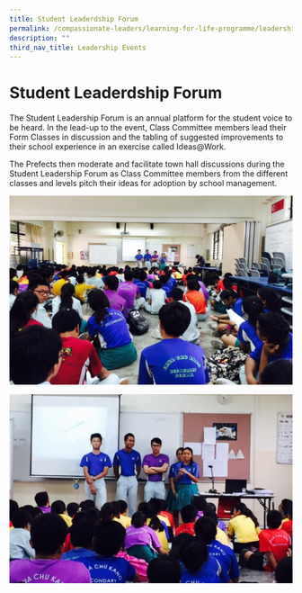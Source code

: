 ```yaml
---
title: Student Leaderdship Forum
permalink: /compassionate-leaders/learning-for-life-programme/leadership-events/student-leaderdship-forum/
description: ""
third_nav_title: Leadership Events
---
```

# **Student Leaderdship Forum**

The Student Leadership Forum is an annual platform for the student voice to be heard. In the lead-up to the event, Class Committee members lead their Form Classes in discussion and the tabling of suggested improvements to their school experience in an exercise called Ideas@Work.

The Prefects then moderate and facilitate town hall discussions during the Student Leadership Forum as Class Committee members from the different classes and levels pitch their ideas for adoption by school management.

![](/images/SLF1.jpg)

![](/images/SLF2.jpg)